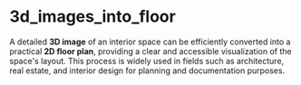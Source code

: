 # 3d_images_into_floor
A detailed **3D image** of an interior space can be efficiently converted into a practical **2D floor plan**, providing a clear and accessible visualization of the space's layout. 
This process is widely used in fields such as architecture, real estate, and interior design for planning and documentation purposes.
  


